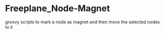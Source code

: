 # Freeplane_Node-Magnet
 groovy scripts to mark a node as magnet and then move the selected nodes to it
